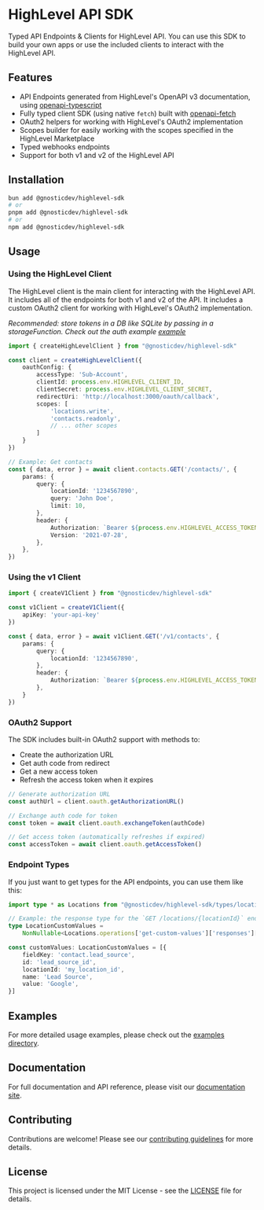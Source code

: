 # HighLevel API SDK

Typed API Endpoints & Clients for HighLevel API. You can use this SDK to build your own apps or use the included clients to interact with the HighLevel API.

## Features

- API Endpoints generated from HighLevel's OpenAPI v3 documentation, using [openapi-typescript](https://openapi-ts.dev/introduction)
- Fully typed client SDK (using native `fetch`) built with [openapi-fetch](https://openapi-ts.dev/openapi-fetch/)
- OAuth2 helpers for working with HighLevel's OAuth2 implementation
- Scopes builder for easily working with the scopes specified in the HighLevel Marketplace
- Typed webhooks endpoints
- Support for both v1 and v2 of the HighLevel API

## Installation

```bash
bun add @gnosticdev/highlevel-sdk
# or
pnpm add @gnosticdev/highlevel-sdk
# or
npm add @gnosticdev/highlevel-sdk
```

## Usage

### Using the HighLevel Client

The HighLevel client is the main client for interacting with the HighLevel API. It includes all of the endpoints for both v1 and v2 of the API. It includes a custom OAuth2 client for working with HighLevel's OAuth2 implementation.

_Recommended: store tokens in a DB like SQLite by passing in a storageFunction. Check out the auth example [example](./examples/bun-auth/)_

```ts
import { createHighLevelClient } from "@gnosticdev/highlevel-sdk"

const client = createHighLevelClient({
    oauthConfig: {
        accessType: 'Sub-Account',
        clientId: process.env.HIGHLEVEL_CLIENT_ID,
        clientSecret: process.env.HIGHLEVEL_CLIENT_SECRET,
        redirectUri: 'http://localhost:3000/oauth/callback',
        scopes: [
            'locations.write',
            'contacts.readonly',
            // ... other scopes
        ]
    }
})

// Example: Get contacts
const { data, error } = await client.contacts.GET('/contacts/', {
    params: {
        query: {
            locationId: '1234567890',
            query: 'John Doe',
            limit: 10,
        },
        header: {
            Authorization: `Bearer ${process.env.HIGHLEVEL_ACCESS_TOKEN}`,
            Version: '2021-07-28',
        },
    },
})
```

### Using the v1 Client

```ts
import { createV1Client } from "@gnosticdev/highlevel-sdk"

const v1Client = createV1Client({
    apiKey: 'your-api-key'
})

const { data, error } = await v1Client.GET('/v1/contacts', {
    params: {
        query: {
            locationId: '1234567890',
        },
        header: {
            Authorization: `Bearer ${process.env.HIGHLEVEL_ACCESS_TOKEN}`,
        },
    }
})
```

### OAuth2 Support

The SDK includes built-in OAuth2 support with methods to:

- Create the authorization URL
- Get auth code from redirect
- Get a new access token
- Refresh the access token when it expires

```ts
// Generate authorization URL
const authUrl = client.oauth.getAuthorizationURL()

// Exchange auth code for token
const token = await client.oauth.exchangeToken(authCode)

// Get access token (automatically refreshes if expired)
const accessToken = await client.oauth.getAccessToken()
```

### Endpoint Types

If you just want to get types for the API endpoints, you can use them like this:

```ts
import type * as Locations from "@gnosticdev/highlevel-sdk/types/locations"

// Example: the response type for the `GET /locations/{locationId}` endpoint
type LocationCustomValues =
    NonNullable<Locations.operations['get-custom-values']['responses']['200']['content']['application/json']['customValues']>

const customValues: LocationCustomValues = [{
    fieldKey: 'contact.lead_source',
    id: 'lead_source_id',
    locationId: 'my_location_id',
    name: 'Lead Source',
    value: 'Google',
}]
```

## Examples

For more detailed usage examples, please check out the [examples directory](./examples).

## Documentation

For full documentation and API reference, please visit our [documentation site](https://link-to-your-documentation).

## Contributing

Contributions are welcome! Please see our [contributing guidelines](CONTRIBUTING.md) for more details.

## License

This project is licensed under the MIT License - see the [LICENSE](LICENSE) file for details.
